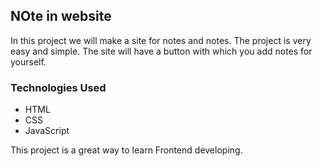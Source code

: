 ## NOte in website

In this project we will make a site for notes and notes. The project is very easy and simple. The site will have a button with which you add notes for yourself.


### Technologies Used
- HTML
- CSS
- JavaScript


This project is a great way to learn Frontend developing.

